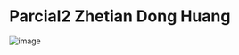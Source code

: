 # Parcial2 Zhetian Dong Huang

![image](https://github.com/Xiaotian34/Parcial2-ZhetianDong/assets/158158228/7068b281-2782-49d0-9acf-7e58f80e6b08)
